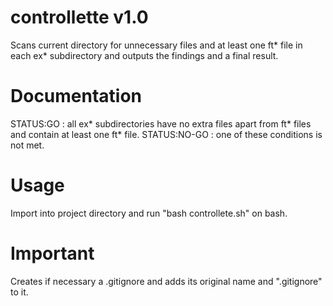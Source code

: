 # controllette v1.0
Scans current directory for unnecessary files and at least one ft* file in each ex* subdirectory and outputs the findings and a final result.

# Documentation
STATUS:GO : all ex* subdirectories have no extra files
apart from ft* files and contain at least one ft* file.
STATUS:NO-GO : one of these conditions is not met.

# Usage
Import into project directory and run "bash controllete.sh"
on bash.

# Important
Creates if necessary a .gitignore and adds its original name and ".gitignore" to it.
